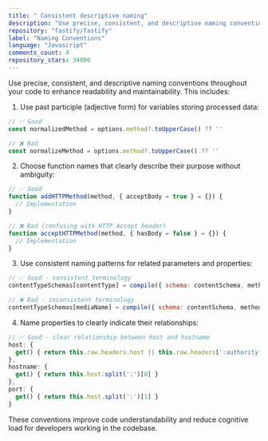 ```yaml
---
title: " Consistent descriptive naming"
description: "Use precise, consistent, and descriptive naming conventions throughout your code to enhance readability and maintainability. This includes using past participle forms for variables storing processed data, choosing function names that clearly describe their purpose, using consistent naming patterns for related parameters, and naming properties to clearly indicate their relationships."
repository: "fastify/fastify"
label: "Naming Conventions"
language: "Javascript"
comments_count: 4
repository_stars: 34000
---
```


Use precise, consistent, and descriptive naming conventions throughout your code to enhance readability and maintainability. This includes:

1. Use past participle (adjective form) for variables storing processed data:
```javascript
// ✅ Good
const normalizedMethod = options.method?.toUpperCase() ?? ''

// ❌ Bad
const normalizeMethod = options.method?.toUpperCase() ?? ''
```

2. Choose function names that clearly describe their purpose without ambiguity:
```javascript
// ✅ Good
function addHTTPMethod(method, { acceptBody = true } = {}) {
  // Implementation
}

// ❌ Bad (confusing with HTTP Accept header)
function acceptHTTPMethod(method, { hasBody = false } = {}) {
  // Implementation
}
```

3. Use consistent naming patterns for related parameters and properties:
```javascript
// ✅ Good - consistent terminology
contentTypeSchemas[contentType] = compile({ schema: contentSchema, method, url, httpPart: 'body', contentType })

// ❌ Bad - inconsistent terminology
contentTypeSchemas[mediaName] = compile({ schema: contentSchema, method, url, httpPart: 'body' })
```

4. Name properties to clearly indicate their relationships:
```javascript
// ✅ Good - clear relationship between host and hostname
host: {
  get() { return this.raw.headers.host || this.raw.headers[':authority'] }
},
hostname: {
  get() { return this.host.split(':')[0] }
},
port: {
  get() { return this.host.split(':')[1] }
}
```

These conventions improve code understandability and reduce cognitive load for developers working in the codebase.